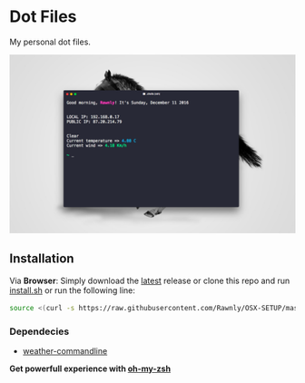  # Dot Files
My personal dot files.

![alt](screenshot.png)

## Installation
<!-- 

Via **Node.js**:
```bash
	npm install OSX-SETUP 
```

-->
Via **Browser**: 
Simply download the [latest][lat] release or clone this repo and run [install.sh][installation] or run the following line:
```bash
source <(curl -s https://raw.githubusercontent.com/Rawnly/OSX-SETUP/master/install.sh)

```

### Dependecies
* [weather-commandline](http://github.com/rawnly/weather-commandline)

**Get powerfull experience with [oh-my-zsh](https://github.com/robbyrussell/oh-my-zsh)**

[installation]: https://github.com/Rawnly/OSX-SETUP/blob/master/install.sh
[lat]: https://www.github.com/Rawnly/
[me]: https://www.github.com/Rawnly/
